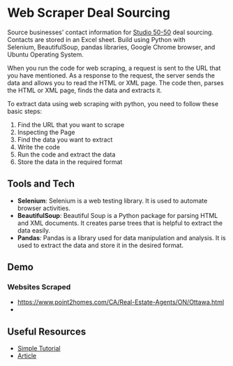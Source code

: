 # Web Scraper Deal Sourcing
Source businesses' contact information for [Studio 50-50](https://studio50-50.com/) deal sourcing. Contacts are stored in an Excel sheet. Build using Python with Selenium, BeautifulSoup, pandas libraries, Google Chrome browser, and Ubuntu Operating System.

When you run the code for web scraping, a request is sent to the URL that you have mentioned. As a response to the request, the server sends the data and allows you to read the HTML or XML page. The code then, parses the HTML or XML page, finds the data and extracts it.

To extract data using web scraping with python, you need to follow these basic steps:
1. Find the URL that you want to scrape
2. Inspecting the Page
3. Find the data you want to extract
4. Write the code
5. Run the code and extract the data
6. Store the data in the required format

## Tools and Tech
- **Selenium**: Selenium is a web testing library. It is used to automate browser activities.
- **BeautifulSoup**: Beautiful Soup is a Python package for parsing HTML and XML documents. It creates parse trees that is helpful to extract the data easily.
- **Pandas**: Pandas is a library used for data manipulation and analysis. It is used to extract the data and store it in the desired format.

## Demo
### Websites Scraped
- https://www.point2homes.com/CA/Real-Estate-Agents/ON/Ottawa.html
- 

## Useful Resources
- [Simple Tutorial](https://www.youtube.com/watch?v=ng2o98k983k)
- [Article](https://realpython.com/beautiful-soup-web-scraper-python/#part-1-inspect-your-data-source)
